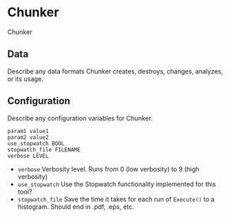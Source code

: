 # Chunker

Chunker

## Data

Describe any data formats Chunker creates, destroys, changes, analyzes, or its usage.




## Configuration

Describe any configuration variables for Chunker.

```
param1 value1
param2 value2
use_stopwatch BOOL
stopwatch_file FILENAME
verbose LEVEL
```
* `verbose` Verbosity level. Runs from 0 (low verbosity) to 9 (high verbosity)
* `use_stopwatch` Use the Stopwatch functionality implemented for this tool?
* `stopwatch_file` Save the time it takes for each run of `Execute()` to a histogram. Should end in .pdf, .eps, etc.
